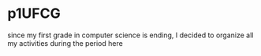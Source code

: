 # p1UFCG
since my first grade in computer science is ending, I decided to organize all my activities during the period here

